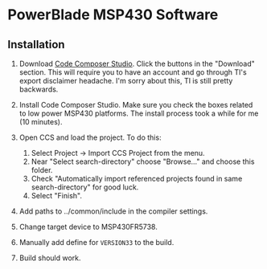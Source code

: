 PowerBlade MSP430 Software
==========================


Installation
------------

1. Download [Code Composer Studio](http://www.ti.com/tool/ccstudio). Click the buttons
in the "Download" section. This will require you to have an account and go through
TI's export disclaimer headache. I'm sorry about this, TI is still pretty backwards.

2. Install Code Composer Studio. Make sure you check the boxes related to low power
MSP430 platforms. The install process took a while for me (10 minutes).

3. Open CCS and load the project. To do this:

    1. Select Project -> Import CCS Project from the menu.
    2. Near "Select search-directory" choose "Browse..." and choose
    this folder.
    3. Check "Automatically import referenced projects found in same search-directory"
    for good luck.
    4. Select "Finish".
    
4. Add paths to ../common/include in the compiler settings.

5. Change target device to MSP430FR5738.

6. Manually add define for `VERSION33` to the build.

7. Build should work.


